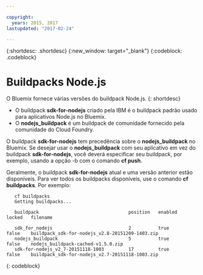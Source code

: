```yaml
---

copyright:
  years: 2015, 2017
lastupdated: "2017-02-24"

---
```


{:shortdesc: .shortdesc}
{:new_window: target="_blank"}
{:codeblock: .codeblock}

# Buildpacks Node.js

O Bluemix fornece várias versões do buildpack Node.js.
{: shortdesc}
* O buildpack **sdk-for-nodejs** criado pela IBM é o buildpack padrão usado para aplicativos Node.js no Bluemix.
* O **nodejs_buildpack** é um buildpack de comunidade fornecido pela comunidade do Cloud Foundry.

O buildpack **sdk-for-nodejs** tem precedência sobre o **nodejs_buildpack** no Bluemix. Se desejar usar o **nodejs_buildpack** com seu aplicativo em vez do buildpack **sdk-for-nodejs**, você deverá especificar seu buildpack, por exemplo, usando a opção -b com o comando **cf push**.

Geralmente, o buildpack **sdk-for-nodejs** atual e uma versão anterior estão disponíveis.  Para ver todos os buildpacks disponíveis, use o comando **cf buildpacks**.  Por exemplo:

```
   cf buildpacks
   Getting buildpacks...

   buildpack                                 position   enabled   locked   filename   

   sdk_for_nodejs                            2          true      false    buildpack_sdk-for-nodejs_v2.8-20151209-1403.zip   
   nodejs_buildpack                          5          true      false    nodejs_buildpack-cached-v1.5.0.zip   
   sdk-for-nodejs_v2_7-20151118-1003         17         true      false    buildpack_sdk-for-nodejs_v2.7-20151118-1003.zip
```
{: codeblock}

